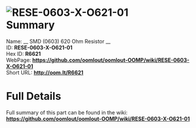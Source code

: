 
![RESE-0603-X-O621-01](https://github.com/oomlout/oomlout-OOMP/blob/master/parts/RESE-0603-X-O621-01/RESE-0603-X-O621-01_420.jpg)   
Summary
=================
  
Name: __ SMD (0603) 620 Ohm Resistor __    
ID: __RESE-0603-X-O621-01__   
Hex ID: __R6621__   
WebPage: __https://github.com/oomlout/oomlout-OOMP/wiki/RESE-0603-X-O621-01__   
Short URL: __http://oom.lt/R6621__   

Full Details
==========================
Full summary of this part can be found in the wiki:   
__https://github.com/oomlout/oomlout-OOMP/wiki/RESE-0603-X-O621-01__    

